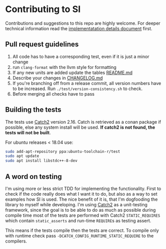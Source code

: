 # Contributing to SI

Contributions and suggestions to this repo are highly welcome. For deeper technical information read the [implementatation details document](doc/implementation-details.md) first.

## Pull request guidelines

1.  All code has to have a corresponding test, even if it is just a minor change
2.  run `clang-format` with the llvm style for formatting 
3.  If any new units are added update the tables [README.md](README.md)
4.  Describe your changes in [CHANGELOG.md](CHANGELOG.md)
5.  If you're branching off from a release commit, all version numbers have to be increased. Run `./test/version-consistency.sh` to check. 
6.  Before merging all checks have to pass

## Building the tests

The tests use [Catch2](https://github.com/catchorg/Catch2) version 2.16. Catch is retrieved as a conan package if possible, else any system install will be used. **If catch2 is not found, the tests will not be built**. 

For ubuntu releases < 18.04 use:

```bash
sudo add-apt-repository ppa:ubuntu-toolchain-r/test
sudo apt update
sudo apt install libstdc++-8-dev
```

## A word on testing

I'm using more or less strict TDD for implementing the functionality. First to check if the code really does what I want it to do, but also as a way to set examples how SI is used. The nice benefit of it is, that I'm dogfooding the library to myself while developing. I'm using [Catch2](https://github.com/catchorg/Catch2) as a unit-testing framework, since the goal is to be able to do as much as possible during compile time most of the tests are performed with Catch2 `STATIC_REQUIRES` which contain `static_asserts` and run-time `REQUIRE`s as testing assert.

This means if the tests compile then the tests are correct. To compile only with runtime check pass `-DCATCH_CONFIG_RUNTIME_STATIC_REQUIRE` to the compilers.
